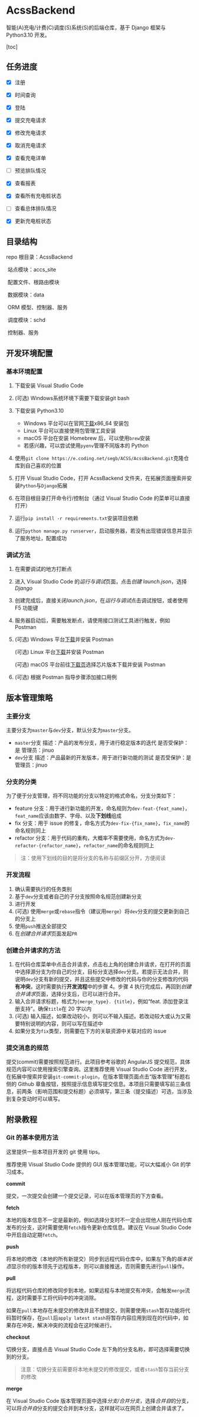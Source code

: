 # AcssBackend

智能(A)充电/计费(C)调度(S)系统(S)的后端仓库，基于 Django 框架与 Python3.10 开发。

[toc]

## 任务进度

- [x] 注册

- [x] 时间查询

- [x] 登陆

- [x] 提交充电请求

- [x] 修改充电请求

- [x] 取消充电请求

- [x] 查看充电详单

- [ ] 预览排队情况

- [x] 查看报表

- [x] 查看所有充电桩状态

- [ ] 查看总体排队情况

- [x] 更新充电桩状态

## 目录结构

repo 根目录：AcssBackend

​ 站点模块：accs_site

​ 配置文件、根路由模块

​ 数据模块：data

​ ORM 模型、控制器、服务

​ 调度模块：schd

​ 控制器、服务

## 开发环境配置

### 基本环境配置

1. 下载安装 Visual Studio Code

2. (可选) Windows系统环境下需要下载安装git bash

3. 下载安装 Python3.10
   - Windows 平台可以在官网[下载](https://www.python.org/ftp/python/3.9.13/python-3.9.13-amd64.exe)x86_64 安装包
   - Linux 平台可以直接使用包管理工具安装
   - macOS 平台在安装 Homebrew 后，可以使用`brew`安装
   - 若感兴趣，可以尝试使用`pyenv`管理不同版本的 Python

4. 使用`git clone https://e.coding.net/segb/ACSS/AcssBackend.git`克隆仓库到自己喜欢的位置

5. 打开 Visual Studio Code，打开 AcssBackend 文件夹，在拓展页面搜索并安装`Python`与`Django`拓展

6. 在项目根目录打开命令行/控制台（通过 Visual Studio Code 的菜单可以直接打开）

7. 运行`pip install -r requirements.txt`安装项目依赖

8. 运行`python manage.py runserver`，启动服务器，若没有出现错误信息并显示了服务地址，配置成功

### 调试方法

1. 在需要调试的地方打断点

2. 进入 Visual Studio Code 的*运行与调试*页面，点击*创建 launch.json*，选择*Django*

3. 创建完成后，直接关闭*launch.json*，在*运行与调试*点击调试按钮，或者使用 F5 功能键

4. 服务器启动后，需要触发断点，请使用接口测试工具进行触发，例如 Postman

5. (可选) Windows 平台[下载](https://dl.pstmn.io/download/latest/win64)并安装 Postman

   (可选) Linux 平台[下载](https://dl.pstmn.io/download/latest/linux64)并安装 Postman

   (可选) macOS 平台前往[下载页](https://www.postman.com/downloads/)选择芯片版本下载并安装 Postman

6. (可选) 根据 Postman 指导步骤添加接口用例

## 版本管理策略

### 主要分支

主要分支为`master`与`dev`分支，默认分支为`master`分支。

- `master`分支
  描述：产品的发布分支，用于进行稳定版本的迭代
  是否受保护：是
  管理员：jinuo
- `dev`分支
  描述：产品最新的开发版本，用于进行新功能的测试
  是否受保护：是
  管理员：jinuo

### 分支的分类

为了便于分支管理，将不同功能的分支以特定的格式命名，分支分类如下：

- feature 分支：用于进行新功能的开发，命名规则为`dev-feat-{feat_name}`，`feat_name`应该由数字、字母、以及**下划线**组成
- fix 分支：用于 issue 的修复，命名方式为`dev-fix-{fix_name}`，`fix_name`的命名规则同上
- refactor 分支：用于代码的重构，大概率不需要使用，命名方式为`dev-refactor-{refactor_name}`，`refactor_name`的命名规则同上

> 注：使用下划线的目的是将分支的名称与前缀区分开，方便阅读

### 开发流程

1. 确认需要执行的任务类别
2. 基于`dev`分支或者自己的子分支按照命名规范创建新分支
3. 进行开发
4. (可选) 使用`merge`或`rebase`指令（建议用`merge`）将`dev`分支的提交更新到自己的分支上
5. 使用`push`推送全部提交
6. 在*创建合并请求*页面发起`PR`

### 创建合并请求的方法

1. 在代码仓库菜单中点击合并请求，点击右上角的创建合并请求，在打开的页面中选择源分支为你自己的分支，目标分支选择`dev`分支。若提示无法合并，则说明`dev`分支有新的提交，并且这些提交中修改的代码与你的分支修改的代码**有冲突**，这时需要执行**开发流程**中的步骤 4。步骤 4 执行完成后，再回到*创建合并请求*页面，选择分支后，已可以进行合并。
2. 输入合并请求标题，格式为`{merge_type}. {title}`，例如“feat. 添加登录注册支持”。确保`title`在 20 字以内
3. (可选) 输入描述，如果改动较小，则可以不输入描述。若改动较大或认为又需要特别说明的内容，则可以写在描述中
4. 如果分支为`fix`类型，则需要在下方的关联资源中关联对应的 issue

### 提交消息的规范

提交(commit)需要按照规范进行。此项目参考谷歌的 AngularJS 提交规范，具体规范内容可以使用搜索引擎查询。这里推荐使用 Visual Studio Code 进行开发，在拓展中搜索并安装`git-commit-plugin`，在版本管理页面点击“版本管理”标题右侧的 Github 章鱼按钮，按照提示信息填写提交信息。本项目只需要填写前三条信息，前两条（影响范围和提交标题）必须填写，第三条（提交描述）可选，当涉及到复杂变动时可以填写。

## 附录教程

### Git 的基本使用方法

这里提供一些本项目开发的 git 使用 tips。

推荐使用 Visual Studio Code 提供的 GUI 版本管理功能，可以大幅减小 Git 的学习成本。

**commit**

提交，一次提交会创建一个提交记录，可以在版本管理页的下方查看。

**fetch**

本地的版本信息不一定是最新的，例如选择分支时不一定会出现他人刚在代码仓库发布的分支，这时需要使用`fetch`指令更新仓库信息。建议在 Visual Studio Code 中开启自动定期`fetch`。

**push**

将本地的修改（本地的所有新提交）同步到远程代码仓库中，如果左下角的*版本状态*显示你的版本领先于远程版本，则可以直接推送，否则需要先进行`pull`操作。

**pull**

将远程代码仓库的修改同步到本地，如果远程与本地提交有冲突，会触发`merge`流程，这时需要手工将代码中的冲突消除。

如果在`pull`本地存在未提交的修改并且不想提交，则需要使用`stash`暂存功能将代码暂时保存，在`pull`后`apply latest stash`将暂存内容应用到现在的代码中，如果存在冲突，解决冲突的流程会在这时候进行。

**checkout**

切换分支，直接点击 Visual Studio Code 左下角的分支名称，即可选择需要切换到的分支。

> 注意：切换分支前需要将本地未提交的修改提交，或者`stash`暂存当前分支的修改

**merge**

在 Visual Studio Code 版本管理页面中选择*分支/合并分支*，选择*合并自*的分支，可以将*合并自*分支的提交合并到本分支，这样就可以在网页上创建合并请求了。
